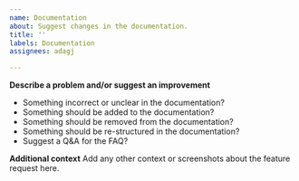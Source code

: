 ```yaml
---
name: Documentation
about: Suggest changes in the documentation.
title: ''
labels: Documentation
assignees: adagj

---
```


**Describe a problem and/or suggest an improvement**
 - Something incorrect or unclear in the documentation?
 - Something should be added to the documentation?
 - Something should be removed from the documentation?
 - Something should be re-structured in the documentation?
 - Suggest a Q&A for the FAQ?

**Additional context**
Add any other context or screenshots about the feature request here.
